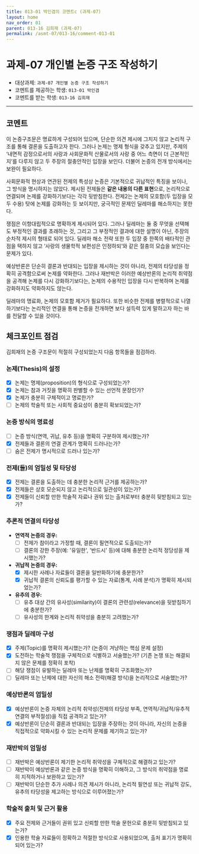 ```yaml
---
title: 013-01 박인겸의 코멘트c (과제-07) 
layout: home
nav_order: 01
parent: 013-16 김희재 (과제-07)
permalink: /asmt-07/013-16/comment-013-01
---
```


# 과제-07 개인별 논증 구조 작성하기

- 대상과제: `과제-07 개인별 논증 구조 작성하기`
- 코멘트를 제공하는 학생: `013-01 박인겸` 
- 코멘트를 받는 학생: `013-16 김희재` 

---

## 코멘트

이 논증구조문은 명료하게 구성되어 있으며, 단순한 의견 제시에 그치지 않고 논리적 구조를 통해 결론을 도출하고자 한다. 그러나 논제는 명제 형식을 갖추고 있지만, 주제의 ‘내면적 감정으로서의 사랑과 사회문화적 산물로서의 사랑 중 어느 측면이 더 근본적인지’를 다루지 않고 두 주장의 절충안적인 입장을 보인다. 더불어 논증의 전개 방식에서는 보완이 필요하다.

사회문화적 현상과 연관된 전제의 특성상 논증은 기본적으로 귀납적인 특징을 보이나, 그 방식을 명시하지는 않았다. 제시된 전제들은 **같은 내용의 다른 표현**으로, 논리적으로 연결되며 논제를 강화하기보다는 각각 뒷받침한다. 전제2는 논제의 모호함(두 입장을 모두 수용) 탓에 논제를 강화하는 듯 보이지만, 궁극적인 문제인 딜레마를 해소하지는 못한다.

쟁점은 이항대립적으로 명확하게 제시되어 있다. 그러나 딜레마는 둘 중 무엇을 선택해도 부정적인 결과를 초래하는 것, 그리고 그 부정적인 결과에 대한 설명이 아닌, 주장의 순차적 제시의 형태로 되어 있다. 딜레마 해소 전략 또한 두 입장 중 한쪽의 배타적인 관점을 택하지 않고 ‘사랑의 생물학적 보편성은 인정하되’와 같은 절충의 모습을 보인다는 문제가 있다.

예상반론은 단순히 결론과 반대되는 입장을 제시하는 것이 아니라, 전제의 타당성을 정확히 공격함으로써 논제를 약화한다. 그러나 재반박은 이러한 예상반론의 논리적 취약점을 공격해 논제를 다시 강화하기보다는, 논제의 수용적인 입장을 다시 반복하며 논제를 강화하지도 약화하지도 않는다.

딜레마의 명료화, 논제의 모호함 제거가 필요하다. 또한 비슷한 전제를 병렬적으로 나열하기보다는 논리적인 연결을 통해 논증을 전개하면 보다 설득력 있게 말하고자 하는 바를 전달할 수 있을 것이다.

## 체크포인트 점검

김희재의 논증 구조문이 적절히 구성되었는지 다음 항목들을 점검하라.

### **논제(Thesis)의 설정**
- [x] 논제는 명제(proposition)의 형식으로 구성되었는가?
- [x] 논제는 참과 거짓을 명확히 판별할 수 있는 선언적 문장인가?
- [x] 논제가 충분히 구체적이고 명료한가?
- [ ] 논제의 학술적 또는 사회적 중요성이 충분히 확보되었는가?

### **논증 방식의 명료성**
- [ ] 논증 방식(연역, 귀납, 유추 등)을 명확히 구분하여 제시했는가?
- [x] 전제들과 결론의 연결 관계가 명확히 드러나는가?
- [ ] 숨은 전제가 명시적으로 드러나 있는가?

### **전제(들)의 엄밀성 및 타당성**
- [x] 전제는 결론을 도출하는 데 충분한 논리적 근거를 제공하는가?
- [x] 전제들은 상호 모순되지 않고 논리적으로 일관성이 있는가?
- [x] 전제들이 신뢰할 만한 학술적 자료나 권위 있는 출처로부터 충분히 뒷받침되고 있는가?

### **추론적 연결의 타당성**
- **연역적 논증의 경우:**
  - [ ] 전제가 참이라고 가정할 때, 결론이 필연적으로 도출되는가?
  - [ ] 결론의 강한 주장(예: '유일한', '반드시' 등)에 대해 충분한 논리적 정당성을 제시했는가?

- **귀납적 논증의 경우:**
  - [x] 제시한 사례나 자료들이 결론을 일반화하기에 충분한가?
  - [x] 귀납적 결론의 신뢰도를 평가할 수 있는 자료(통계, 사례 분석)가 명확히 제시되었는가?

- **유추의 경우:**
  - [ ] 유추 대상 간의 유사성(similarity)이 결론의 관련성(relevance)을 뒷받침하기에 충분한가?
  - [ ] 유사성의 한계와 논리적 취약성을 충분히 고려했는가?

### **쟁점과 딜레마 구성**
- [x] 주제(Topic)를 명확히 제시했는가? (논증이 겨냥하는 핵심 문제 설정)
- [x] 도전하는 학술적 쟁점을 구체적으로 식별하고 서술했는가? (기존 논쟁 또는 해결되지 않은 문제를 정확히 포착)
- [ ] 해당 쟁점이 유발하는 딜레마 또는 난제를 명확히 구조화했는가?
- [ ] 딜레마 또는 난제에 대한 자신의 해소 전략(해결 방식)을 논리적으로 서술했는가?

### **예상반론의 엄밀성**
- [x] 예상반론이 논증 자체의 논리적 취약성(전제의 타당성 부족, 연역적/귀납적/유추적 연결의 부적절성)을 직접 공격하고 있는가?
- [x] 예상반론이 단순히 결론과 반대되는 입장을 주장하는 것이 아니라, 자신의 논증을 직접적으로 약화시킬 수 있는 논리적 문제를 제기하고 있는가?

### **재반박의 엄밀성**
- [ ] 재반박은 예상반론이 제기한 논리적 취약성을 구체적으로 해결하고 있는가?
- [ ] 재반박이 예상반론과 같은 논증 방식을 명확히 이해하고, 그 방식의 취약점을 명료히 지적하거나 보완하고 있는가?
- [ ] 재반박이 단순한 추가 사례나 의견 제시가 아니라, 논리적 필연성 또는 귀납적 강도, 유추의 타당성을 제고하는 방식으로 이루어졌는가?

### **학술적 출처 및 근거 활용**
- [x] 주요 전제와 근거들이 권위 있고 신뢰할 만한 학술 문헌으로 충분히 뒷받침되고 있는가?
- [x] 인용한 학술 자료들이 정확하고 적절한 방식으로 사용되었으며, 출처 표기가 명확히 되어 있는가?
